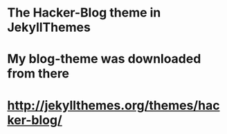 # The Hacker-Blog theme in JekyllThemes
# My blog-theme was downloaded from there  
# http://jekyllthemes.org/themes/hacker-blog/  
